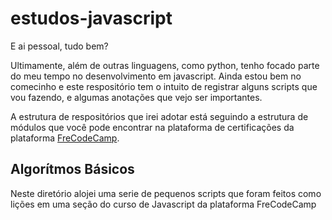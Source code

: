 # estudos-javascript


E ai pessoal, tudo bem? 

Ultimamente, além de outras linguagens, como python, tenho focado parte do meu tempo no desenvolvimento em javascript. Ainda estou bem no comecinho e este respositório tem o intuito de registrar alguns scripts que vou fazendo, e algumas anotações que vejo ser importantes. 

A estrutura de respositórios que irei adotar está seguindo a estrutura de módulos que você pode encontrar na plataforma de certificações da plataforma [FreCodeCamp](https://www.freecodecamp.org/portuguese/learn/). 

## Algorítmos Básicos

Neste diretório alojei uma serie de pequenos scripts que foram feitos como lições em uma seção do curso de Javascript da plataforma FreCodeCamp
